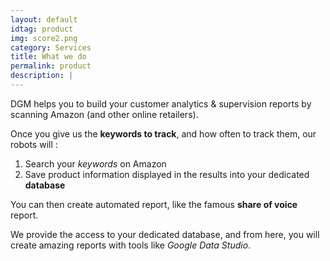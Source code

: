 ```yaml
---
layout: default
idtag: product
img: score2.png
category: Services
title: What we do
permalink: product
description: |
---
```


DGM helps you to build your customer analytics & supervision reports by scanning Amazon (and other online retailers).


Once you give us the **keywords to track**, and how often to track them, our robots will :

1. Search your _keywords_ on Amazon
2. Save product information displayed in the results into your dedicated **database**

You can then create automated report, like the famous **share of voice** report.

We provide the access to your dedicated database, and from here, you will create amazing reports with tools like *Google Data Studio*.
